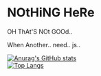 # NOtHiNG HeRe
 
OH ThAt'S NOt GOOd..

When Another.. need.. js..

[![Anurag's GitHub stats](https://github-readme-stats.vercel.app/api?username=naixt1478&show_icons=true&theme=onedark)](https://github.com/naixt1478)   
[![Top Langs](https://github-readme-stats.vercel.app/api/top-langs/?username=naixt1478&theme=onedark&layout=compact&hide=ZenScript)](https://github.com/naixt1478)
